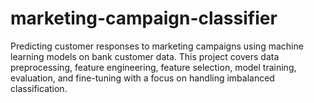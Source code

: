 # marketing-campaign-classifier
Predicting customer responses to marketing campaigns using machine learning models on bank customer data. This project covers data preprocessing, feature engineering, feature selection, model training, evaluation, and fine-tuning with a focus on handling imbalanced classification.
